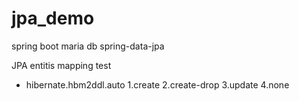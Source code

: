 # jpa_demo

spring boot
maria db
spring-data-jpa


JPA entitis mapping test


- hibernate.hbm2ddl.auto
1.create
2.create-drop
3.update
4.none
